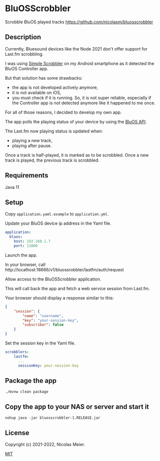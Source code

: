 # BluOSScrobbler
Scrobble BluOS played tracks
https://github.com/nicolasm/bluosscrobbler

## Description

Currently, Bluesound devices like the Node 2021 don't offer support
for Last.fm scrobbling.

I was using [Simple Scrobbler][0]
on my Android smartphone as it detected the BluOS Controller app.

But that solution has some drawbacks:
- the app is not developed actively anymore,
- it is not available on iOS,
- you must check if it is running. So, it is not super reliable, 
  especially if the Controller app is not detected anymore
  like it happened to me once.

For all of those reasons, I decided to develop my own app.

The app polls the playing status of your device by using the [BluOS API][1].

The Last.fm now playing status is updated when:
- playing a new track,
- playing after pause.

Once a track is half-played, it is marked as to be scrobbled.
Once a new track is played, the previous track is scrobbled.

## Requirements

Java 11

## Setup

Copy `application.yaml.example` to `application.yml`.

Update your BluOS device ip address in the Yaml file.

```yaml
application:
  bluos:
    host: 192.168.1.7
    port: 11000
```

Launch the app.

In your browser, call
http://localhost:18666/v1/bluossrobbler/lastfm/auth/request

Allow access to the BluOSScrobbler application.

This will call back the app and fetch a web service session from Last.fm.

Your browser should display a response similar to this:

```json
{
	"session": {
		"name": "username",
		"key": "your-session-key",
		"subscriber": false
	}
}
```

Set the session key in the Yaml file.

```yaml
scrobblers:
    lastfm:
      ...
      sessionKey: your-session-key
```

## Package the app

```shell
./mvnw clean package
```

## Copy the app to your NAS or server and start it

```shell
nohup java -jar bluosscrobbler-1.RELEASE.jar
````

## License

Copyright (c) 2021-2022, Nicolas Meier.

[MIT][2]

[0]: https://github.com/simple-last-fm-scrobbler/sls
[1]: https://bluos.net/wp-content/uploads/2020/06/Custom-Integration-API-v1.0.pdf
[2]: https://raw.githubusercontent.com/nicolasm/bluosscrobbler/main/LICENSE